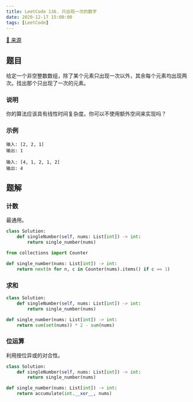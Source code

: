 ```yaml
---
title: LeetCode 136. 只出现一次的数字
date: 2020-12-17 15:00:00
tags: [LeetCode]
---
```


[:link: 来源](https://leetcode-cn.com/problems/single-number/)

## 题目

给定一个非空整数数组，除了某个元素只出现一次以外，其余每个元素均出现两次。找出那个只出现了一次的元素。

### 说明

你的算法应该具有线性时间复杂度。你可以不使用额外空间来实现吗？

### 示例

```raw
输入: [2, 2, 1]
输出: 1
```

```raw
输入: [4, 1, 2, 1, 2]
输出: 4
```

<!-- more -->

## 题解

### 计数

最通用。

```python
class Solution:
    def singleNumber(self, nums: List[int]) -> int:
        return single_number(nums)

from collections import Counter

def single_number(nums: List[int]) -> int:
    return next(n for n, c in Counter(nums).items() if c == 1)
```

### 求和

```python
class Solution:
    def singleNumber(self, nums: List[int]) -> int:
        return single_number(nums)

def single_number(nums: List[int]) -> int:
    return sum(set(nums)) * 2 - sum(nums)
```

### 位运算

利用按位异或的对合性。

```python
class Solution:
    def singleNumber(self, nums: List[int]) -> int:
        return single_number(nums)

def single_number(nums: List[int]) -> int:
    return accumulate(int.__xor__, nums)
```
